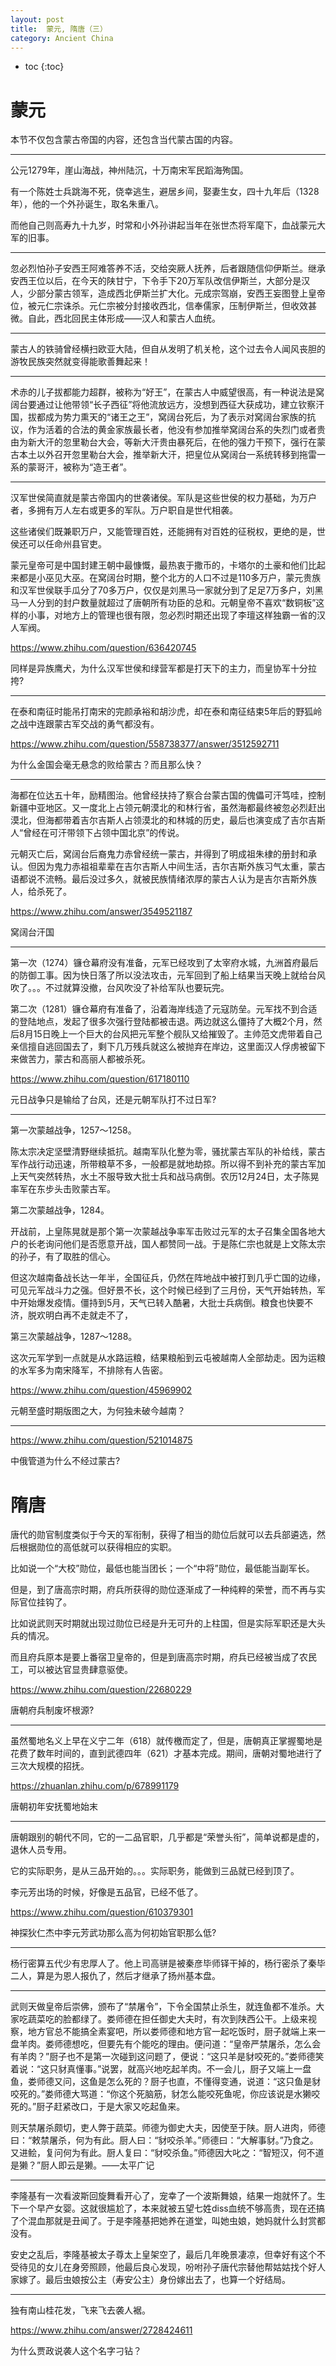 ```yaml
---
layout: post
title:  蒙元, 隋唐（三）
category: Ancient China 
---
```


* toc
{:toc}

# 蒙元

本节不仅包含蒙古帝国的内容，还包含当代蒙古国的内容。

---

公元1279年，崖山海战，神州陆沉，十万南宋军民蹈海殉国。

有一个陈姓士兵跳海不死，侥幸逃生，避居乡间，娶妻生女，四十九年后（1328年），他的一个外孙诞生，取名朱重八。

而他自己则高寿九十九岁，时常和小外孙讲起当年在张世杰将军麾下，血战蒙元大军的旧事。

---

忽必烈怕孙子安西王阿难答养不活，交给突厥人抚养，后者跟随信仰伊斯兰。继承安西王位以后，在今天的陕甘宁，下令手下20万军队改信伊斯兰，大部分是汉人，少部分蒙古领军，造成西北伊斯兰扩大化。元成宗驾崩，安西王妄图登上皇帝位，被元仁宗诛杀。元仁宗被分封接收西北，信奉儒家，压制伊斯兰，但收效甚微。自此，西北回民主体形成——汉人和蒙古人血统。

---

蒙古人的铁骑曾经横扫欧亚大陆，但自从发明了机关枪，这个过去令人闻风丧胆的游牧民族突然就变得能歌善舞起来！

---

术赤的儿子拔都能力超群，被称为“好王”，在蒙古人中威望很高，有一种说法是窝阔台要通过让他带领“长子西征”将他流放远方，没想到西征大获成功，建立钦察汗国，拔都成为势力熏天的“诸王之王”，窝阔台死后，为了表示对窝阔台家族的抗议，作为活着的合法的黄金家族最长者，他没有参加推举窝阔台系的失烈门或者贵由为新大汗的忽里勒台大会，等新大汗贵由暴死后，在他的强力干预下，强行在蒙古本土以外召开忽里勒台大会，推举新大汗，把皇位从窝阔台一系统转移到拖雷一系的蒙哥汗，被称为“造王者”。

---

汉军世侯简直就是蒙古帝国内的世袭诸侯。军队是这些世侯的权力基础，为万户者，多拥有万人左右或更多的军队。万户职自是世代相袭。

这些诸侯们既兼职万户，又能管理百姓，还能拥有对百姓的征税权，更绝的是，世侯还可以任命州县官吏。

蒙元皇帝可是中国封建王朝中最慷慨，最热衷于撒币的，卡塔尔的土豪和他们比起来都是小巫见大巫。在窝阔台时期，整个北方的人口不过是110多万户，蒙元贵族和汉军世侯联手瓜分了70多万户，仅仅是刘黑马一家就分到了足足7万多户，刘黑马一人分到的封户数量就超过了唐朝所有功臣的总和。元朝皇帝不喜欢“数铜板”这样的小事，对地方上的管理也很有限，忽必烈时期还出现了李璮这样独霸一省的汉人军阀。

https://www.zhihu.com/question/636420745

同样是异族鹰犬，为什么汉军世侯和绿营军都是打天下的主力，而皇协军十分拉挎?

---

在泰和南征时能吊打南宋的完颜承裕和胡沙虎，却在泰和南征结束5年后的野狐岭之战中连跟蒙古军交战的勇气都没有。

https://www.zhihu.com/question/558738377/answer/3512592711

为什么金国会毫无悬念的败给蒙古？而且那么快？

---

海都在位达五十年，励精图治。他曾经扶持了察合台蒙古国的傀儡可汗笃哇，控制新疆中亚地区。又一度北上占领元朝漠北的和林行省，虽然海都最终被忽必烈赶出漠北，但海都带着吉尔吉斯人占领漠北的和林城的历史，最后也演变成了吉尔吉斯人“曾经在可汗带领下占领中国北京”的传说。

元朝灭亡后，窝阔台后裔鬼力赤曾经统一蒙古，并得到了明成祖朱棣的册封和承认。但因为鬼力赤祖祖辈辈在吉尔吉斯人中间生活，吉尔吉斯外族习气太重，蒙古语都说不流畅。最后没过多久，就被民族情绪浓厚的蒙古人认为是吉尔吉斯外族人，给杀死了。

https://www.zhihu.com/answer/3549521187

窝阔台汗国

---

第一次（1274）镰仓幕府没有准备，元军已经攻到了太宰府水城，九洲首府最后的防御工事。因为快日落了所以没法攻击，元军回到了船上结果当天晚上就给台风吹了。。。不过就算没撤，台风吹没了补给军队也要玩完。

第二次（1281）镰仓幕府有准备了，沿着海岸线造了元寇防垒。元军找不到合适的登陆地点，发起了很多次强行登陆都被击退。两边就这么僵持了大概2个月，然后8月15日晚上一个巨大的台风把元军整个舰队又给摧毁了。主帅范文虎带着自己亲信擅自逃回国去了，剩下几万残兵就这么被抛弃在岸边，这里面汉人俘虏被留下来做苦力，蒙古和高丽人都被杀死。

https://www.zhihu.com/question/617180110

元日战争只是输给了台风，还是元朝军队打不过日军?

---

第一次蒙越战争，1257～1258。

陈太宗决定坚壁清野继续抵抗。越南军队化整为零，骚扰蒙古军队的补给线，蒙古军作战行动迅速，所带粮草不多，一般都是就地劫掠。所以得不到补充的蒙古军加上天气突然转热，水土不服导致大批士兵和战马病倒。农历12月24日，太子陈晃率军在东步头击败蒙古军。

第二次蒙越战争，1284。

开战前，上皇陈晃就是那个第一次蒙越战争率军击败过元军的太子召集全国各地大户的长老询问他们是否愿意开战，国人都赞同一战。于是陈仁宗也就是上文陈太宗的孙子，有了取胜的信心。

但这次越南备战长达一年半，全国征兵，仍然在阵地战中被打到几乎亡国的边缘，可见元军战斗力之强。但好景不长，这个时候已经到了三月份，天气开始转热，军中开始爆发疫情。僵持到5月，天气已转入酷暑，大批士兵病倒。粮食也快要不济，脱欢明白再不走就走不了，

第三次蒙越战争，1287～1288。

这次元军学到一点就是从水路运粮，结果粮船到云屯被越南人全部劫走。因为运粮的水军多为南宋降军，不排除有人告密。

https://www.zhihu.com/question/45969902

元朝至盛时期版图之大，为何独未破今越南？

---

https://www.zhihu.com/question/521014875

中俄管道为什么不经过蒙古?

# 隋唐

唐代的勋官制度类似于今天的军衔制，获得了相当的勋位后就可以去兵部遴选，然后根据勋位的高低就可以获得相应的实职。

比如说一个“大校”勋位，最低也能当团长；一个“中将”勋位，最低能当副军长。

但是，到了唐高宗时期，府兵所获得的勋位逐渐成了一种纯粹的荣誉，而不再与实际官位挂钩了。

比如说武则天时期就出现过勋位已经是升无可升的上柱国，但是实际军职还是大头兵的情况。

而且府兵原本是要上番宿卫皇帝的，但是到唐高宗时期，府兵已经被当成了农民工，可以被达官显贵肆意驱使。

https://www.zhihu.com/question/22680229

唐朝府兵制废坏根源?

---

虽然蜀地名义上早在义宁二年（618）就传檄而定了，但是，唐朝真正掌握蜀地是花费了数年时间的，直到武德四年（621）才基本完成。期间，唐朝对蜀地进行了三次大规模的招抚。

https://zhuanlan.zhihu.com/p/678991179

唐朝初年安抚蜀地始末

---

唐朝跟别的朝代不同，它的一二品官职，几乎都是“荣誉头衔”，简单说都是虚的，退休人员专用。

它的实际职务，是从三品开始的。。。实际职务，能做到三品就已经到顶了。

李元芳出场的时候，好像是五品官，已经不低了。

https://www.zhihu.com/question/610379301

神探狄仁杰中李元芳武功那么高为何初始官职那么低?

---

杨行密算五代少有忠厚人了。他上司高骈是被秦彦毕师铎干掉的，杨行密杀了秦毕二人，算是为恩人报仇了，然后才继承了扬州基本盘。

---

武则天做皇帝后崇佛，颁布了“禁屠令”，下令全国禁止杀生，就连鱼都不准杀。大家吃蔬菜吃的脸都绿了。娄师德在担任御史大夫时，有次到陕西公干。上级来视察，地方官总不能搞全素宴吧，所以娄师德和地方官一起吃饭时，厨子就端上来一盘羊肉。娄师德想吃，但要先有个能吃的理由。便问道：“皇帝严禁屠杀，怎么会有羊肉？”厨子也不是第一次碰到这问题了，便说：“这只羊是豺咬死的。”娄师德笑着说：“这只豺真懂事。”说罢，就高兴地吃起羊肉。不一会儿，厨子又端上一盘鱼，娄师德又问，这鱼是怎么死的？厨子也直，不懂得变通，说道：“这只鱼是豺咬死的。”娄师德大骂道：“你这个死脑筋，豺怎么能咬死鱼呢，你应该说是水獭咬死的。”厨子赶紧改口，于是大家又吃起鱼来。

则天禁屠杀颇切，吏人弊于蔬菜。师德为御史大夫，因使至于陕。厨人进肉，师德曰：“敕禁屠杀，何为有此。厨人曰：“豺咬杀羊。”师德曰：“大解事豺。”乃食之。又进鲙，复问何为有此。厨人复曰：“豺咬杀鱼。”师德因大叱之：“智短汉，何不道是獭？”厨人即云是獭。——太平广记

---

李隆基有一次看波斯回旋舞看开心了，宠幸了一个波斯舞娘，结果一炮就怀了。生下一个早产女婴。这就很尴尬了，本来就被五望七姓diss血统不够高贵，现在还搞了个混血那就是丑闻了。于是李隆基把她养在道堂，叫她虫娘，她妈就什么封赏都没有。

安史之乱后，李隆基被太子尊太上皇架空了，最后几年晚景凄凉，但幸好有这个不受待见的女儿在身旁照顾，他最后良心发现，吩咐孙子唐代宗替他帮姑姑找个好人家嫁了。最后虫娘按公主（寿安公主）身份嫁出去了，也算一个好结局。

---

独有南山桂花发，飞来飞去袭人裾。

https://www.zhihu.com/answer/2728424611

为什么贾政说袭人这个名字刁钻？
